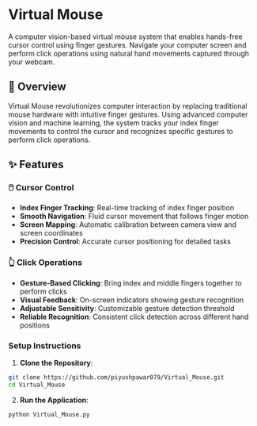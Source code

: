 # Virtual Mouse

A computer vision-based virtual mouse system that enables hands-free cursor control using finger gestures. Navigate your computer screen and perform click operations using natural hand movements captured through your webcam.

## 🎯 Overview

Virtual Mouse revolutionizes computer interaction by replacing traditional mouse hardware with intuitive finger gestures. Using advanced computer vision and machine learning, the system tracks your index finger movements to control the cursor and recognizes specific gestures to perform click operations.

## ✨ Features

### 🖱️ Cursor Control
- **Index Finger Tracking**: Real-time tracking of index finger position
- **Smooth Navigation**: Fluid cursor movement that follows finger motion
- **Screen Mapping**: Automatic calibration between camera view and screen coordinates
- **Precision Control**: Accurate cursor positioning for detailed tasks

### 👆 Click Operations
- **Gesture-Based Clicking**: Bring index and middle fingers together to perform clicks
- **Visual Feedback**: On-screen indicators showing gesture recognition
- **Adjustable Sensitivity**: Customizable gesture detection threshold
- **Reliable Recognition**: Consistent click detection across different hand positions

### Setup Instructions
1. **Clone the Repository**:
```bash
git clone https://github.com/piyushpawar079/Virtual_Mouse.git
cd Virtual_Mouse
```

2. **Run the Application**:
```bash
python Virtual_Mouse.py
```
